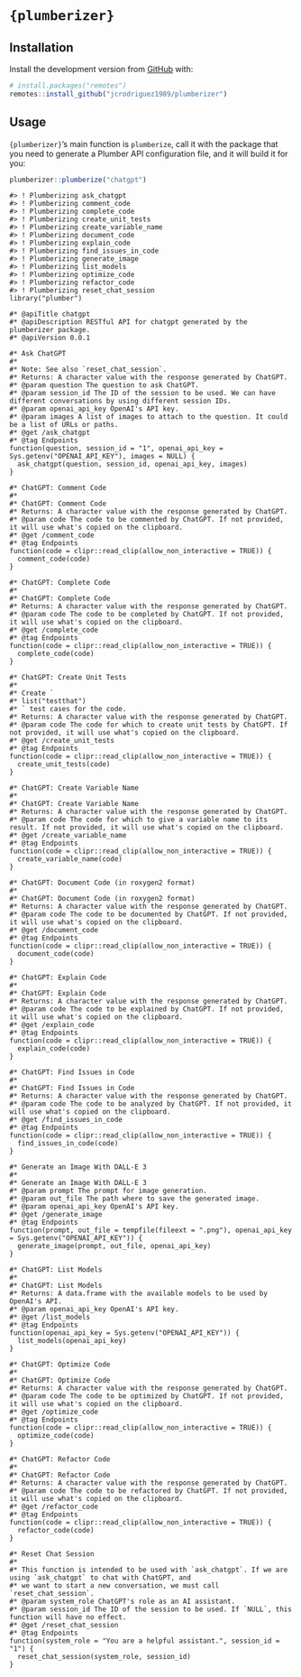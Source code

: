 
<!-- README.md is generated from README.Rmd. Please edit that file -->

# `{plumberizer}`

## Installation

Install the development version from
[GitHub](https://github.com/jcrodriguez1989/plumberizer) with:

``` r
# install.packages("remotes")
remotes::install_github("jcrodriguez1989/plumberizer")
```

## Usage

`{plumberizer}`’s main function is `plumberize`, call it with the
package that you need to generate a Plumber API configuration file, and
it will build it for you:

``` r
plumberizer::plumberize("chatgpt")
```

    #> ! Plumberizing ask_chatgpt
    #> ! Plumberizing comment_code
    #> ! Plumberizing complete_code
    #> ! Plumberizing create_unit_tests
    #> ! Plumberizing create_variable_name
    #> ! Plumberizing document_code
    #> ! Plumberizing explain_code
    #> ! Plumberizing find_issues_in_code
    #> ! Plumberizing generate_image
    #> ! Plumberizing list_models
    #> ! Plumberizing optimize_code
    #> ! Plumberizing refactor_code
    #> ! Plumberizing reset_chat_session
    library("plumber")

    #* @apiTitle chatgpt
    #* @apiDescription RESTful API for chatgpt generated by the plumberizer package.
    #* @apiVersion 0.0.1

    #* Ask ChatGPT
    #* 
    #* Note: See also `reset_chat_session`.
    #* Returns: A character value with the response generated by ChatGPT.
    #* @param question The question to ask ChatGPT.
    #* @param session_id The ID of the session to be used. We can have different conversations by using different session IDs.
    #* @param openai_api_key OpenAI's API key.
    #* @param images A list of images to attach to the question. It could be a list of URLs or paths.
    #* @get /ask_chatgpt
    #* @tag Endpoints
    function(question, session_id = "1", openai_api_key = Sys.getenv("OPENAI_API_KEY"), images = NULL) {
      ask_chatgpt(question, session_id, openai_api_key, images)
    }

    #* ChatGPT: Comment Code
    #* 
    #* ChatGPT: Comment Code
    #* Returns: A character value with the response generated by ChatGPT.
    #* @param code The code to be commented by ChatGPT. If not provided, it will use what's copied on the clipboard.
    #* @get /comment_code
    #* @tag Endpoints
    function(code = clipr::read_clip(allow_non_interactive = TRUE)) {
      comment_code(code)
    }

    #* ChatGPT: Complete Code
    #* 
    #* ChatGPT: Complete Code
    #* Returns: A character value with the response generated by ChatGPT.
    #* @param code The code to be completed by ChatGPT. If not provided, it will use what's copied on the clipboard.
    #* @get /complete_code
    #* @tag Endpoints
    function(code = clipr::read_clip(allow_non_interactive = TRUE)) {
      complete_code(code)
    }

    #* ChatGPT: Create Unit Tests
    #* 
    #* Create `
    #* list("testthat")
    #* ` test cases for the code.
    #* Returns: A character value with the response generated by ChatGPT.
    #* @param code The code for which to create unit tests by ChatGPT. If not provided, it will use what's copied on the clipboard.
    #* @get /create_unit_tests
    #* @tag Endpoints
    function(code = clipr::read_clip(allow_non_interactive = TRUE)) {
      create_unit_tests(code)
    }

    #* ChatGPT: Create Variable Name
    #* 
    #* ChatGPT: Create Variable Name
    #* Returns: A character value with the response generated by ChatGPT.
    #* @param code The code for which to give a variable name to its result. If not provided, it will use what's copied on the clipboard.
    #* @get /create_variable_name
    #* @tag Endpoints
    function(code = clipr::read_clip(allow_non_interactive = TRUE)) {
      create_variable_name(code)
    }

    #* ChatGPT: Document Code (in roxygen2 format)
    #* 
    #* ChatGPT: Document Code (in roxygen2 format)
    #* Returns: A character value with the response generated by ChatGPT.
    #* @param code The code to be documented by ChatGPT. If not provided, it will use what's copied on the clipboard.
    #* @get /document_code
    #* @tag Endpoints
    function(code = clipr::read_clip(allow_non_interactive = TRUE)) {
      document_code(code)
    }

    #* ChatGPT: Explain Code
    #* 
    #* ChatGPT: Explain Code
    #* Returns: A character value with the response generated by ChatGPT.
    #* @param code The code to be explained by ChatGPT. If not provided, it will use what's copied on the clipboard.
    #* @get /explain_code
    #* @tag Endpoints
    function(code = clipr::read_clip(allow_non_interactive = TRUE)) {
      explain_code(code)
    }

    #* ChatGPT: Find Issues in Code
    #* 
    #* ChatGPT: Find Issues in Code
    #* Returns: A character value with the response generated by ChatGPT.
    #* @param code The code to be analyzed by ChatGPT. If not provided, it will use what's copied on the clipboard.
    #* @get /find_issues_in_code
    #* @tag Endpoints
    function(code = clipr::read_clip(allow_non_interactive = TRUE)) {
      find_issues_in_code(code)
    }

    #* Generate an Image With DALL-E 3
    #* 
    #* Generate an Image With DALL-E 3
    #* @param prompt The prompt for image generation.
    #* @param out_file The path where to save the generated image.
    #* @param openai_api_key OpenAI's API key.
    #* @get /generate_image
    #* @tag Endpoints
    function(prompt, out_file = tempfile(fileext = ".png"), openai_api_key = Sys.getenv("OPENAI_API_KEY")) {
      generate_image(prompt, out_file, openai_api_key)
    }

    #* ChatGPT: List Models
    #* 
    #* ChatGPT: List Models
    #* Returns: A data.frame with the available models to be used by OpenAI's API.
    #* @param openai_api_key OpenAI's API key.
    #* @get /list_models
    #* @tag Endpoints
    function(openai_api_key = Sys.getenv("OPENAI_API_KEY")) {
      list_models(openai_api_key)
    }

    #* ChatGPT: Optimize Code
    #* 
    #* ChatGPT: Optimize Code
    #* Returns: A character value with the response generated by ChatGPT.
    #* @param code The code to be optimized by ChatGPT. If not provided, it will use what's copied on the clipboard.
    #* @get /optimize_code
    #* @tag Endpoints
    function(code = clipr::read_clip(allow_non_interactive = TRUE)) {
      optimize_code(code)
    }

    #* ChatGPT: Refactor Code
    #* 
    #* ChatGPT: Refactor Code
    #* Returns: A character value with the response generated by ChatGPT.
    #* @param code The code to be refactored by ChatGPT. If not provided, it will use what's copied on the clipboard.
    #* @get /refactor_code
    #* @tag Endpoints
    function(code = clipr::read_clip(allow_non_interactive = TRUE)) {
      refactor_code(code)
    }

    #* Reset Chat Session
    #* 
    #* This function is intended to be used with `ask_chatgpt`. If we are using `ask_chatgpt` to chat with ChatGPT, and
    #* we want to start a new conversation, we must call `reset_chat_session`.
    #* @param system_role ChatGPT's role as an AI assistant.
    #* @param session_id The ID of the session to be used. If `NULL`, this function will have no effect.
    #* @get /reset_chat_session
    #* @tag Endpoints
    function(system_role = "You are a helpful assistant.", session_id = "1") {
      reset_chat_session(system_role, session_id)
    }
